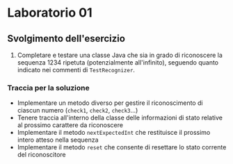 # Laboratorio 01

## Svolgimento dell'esercizio

1. Completare e testare una classe Java che sia in grado di riconoscere la sequenza 1234 ripetuta (potenzialmente all'infinito), seguendo quanto indicato nei commenti di `TestRecognizer`.

### Traccia per la soluzione

* Implementare un metodo diverso per gestire il riconoscimento di ciascun numero (`check1`, `check2`, `check3`...)
* Tenere traccia all'interno della classe delle informazioni di stato relative al prossimo carattere da riconoscere
* Implementare il metodo `nextExpectedInt` che restituisce il prossimo intero atteso nella sequenza
* Implementare il metodo `reset` che consente di resettare lo stato corrente del riconoscitore
